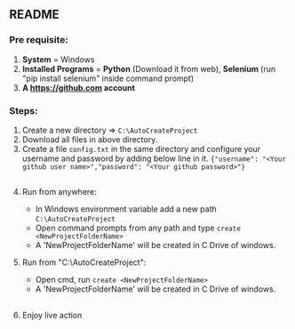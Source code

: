 ## README

### Pre requisite:
1. **System** = Windows
2. **Installed Programs** = **Python** (Download it from web), **Selenium** (run "pip install selenium" inside command prompt)
3. **A https://github.com account**


### Steps:
1. Create a new directory => `C:\AutoCreateProject`
2. Download all files in above directory.
3. Create a file `config.txt` in the same directory and configure your username and password by adding below line in it.
`{"username": "<Your github user name>","password": "<Your github password>"}`

##
4. Run from anywhere: 
    - In Windows environment variable add a new path `C:\AutoCreateProject`
    - Open command prompts from any path and type `create <NewProjectFolderName>`
    - A 'NewProjectFolderName' will be created in C Drive of windows.

5. Run from "C:\AutoCreateProject":
    - Open cmd, run `create <NewProjectFolderName>`
    - A 'NewProjectFolderName' will be created in C Drive of windows.
##
6. Enjoy live action